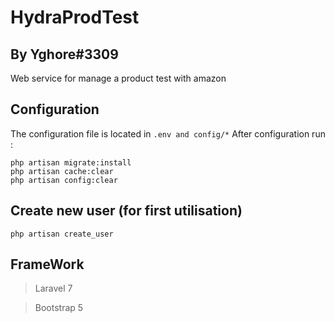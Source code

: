 # HydraProdTest
## By Yghore#3309
 Web service for manage a product test with amazon

## Configuration 

The configuration file is located in 
```.env and config/*```
After configuration run :
``` 
php artisan migrate:install
php artisan cache:clear
php artisan config:clear
```

## Create new user (for first utilisation)

``` php artisan create_user ```

## FrameWork

> Laravel 7

> Bootstrap 5
